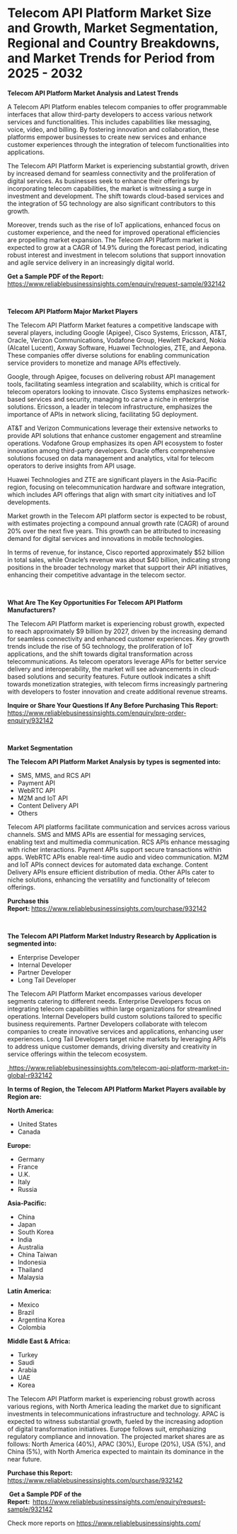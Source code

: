 <p><h1>Telecom API Platform Market Size and Growth, Market Segmentation, Regional and Country Breakdowns, and Market Trends for Period from 2025 -  2032</h1></p><p><strong>Telecom API Platform Market Analysis and Latest Trends</strong></p>
<p><p>A Telecom API Platform enables telecom companies to offer programmable interfaces that allow third-party developers to access various network services and functionalities. This includes capabilities like messaging, voice, video, and billing. By fostering innovation and collaboration, these platforms empower businesses to create new services and enhance customer experiences through the integration of telecom functionalities into applications.</p><p>The Telecom API Platform Market is experiencing substantial growth, driven by increased demand for seamless connectivity and the proliferation of digital services. As businesses seek to enhance their offerings by incorporating telecom capabilities, the market is witnessing a surge in investment and development. The shift towards cloud-based services and the integration of 5G technology are also significant contributors to this growth.</p><p>Moreover, trends such as the rise of IoT applications, enhanced focus on customer experience, and the need for improved operational efficiencies are propelling market expansion. The Telecom API Platform market is expected to grow at a CAGR of 14.9% during the forecast period, indicating robust interest and investment in telecom solutions that support innovation and agile service delivery in an increasingly digital world.</p></p>
<p><strong>Get a Sample PDF of the Report:&nbsp;</strong> <a href="https://www.reliablebusinessinsights.com/enquiry/request-sample/932142?utm_campaign=3359&utm_medium=2&utm_source=Github&utm_content=ia&utm_term=21032025&utm_id=telecom-api-platform">https://www.reliablebusinessinsights.com/enquiry/request-sample/932142</a></p>
<p>&nbsp;</p>
<p><strong>Telecom API Platform Major Market Players</strong></p>
<p><p>The Telecom API Platform Market features a competitive landscape with several players, including Google (Apigee), Cisco Systems, Ericsson, AT&T, Oracle, Verizon Communications, Vodafone Group, Hewlett Packard, Nokia (Alcatel Lucent), Axway Software, Huawei Technologies, ZTE, and Aepona. These companies offer diverse solutions for enabling communication service providers to monetize and manage APIs effectively.</p><p>Google, through Apigee, focuses on delivering robust API management tools, facilitating seamless integration and scalability, which is critical for telecom operators looking to innovate. Cisco Systems emphasizes network-based services and security, managing to carve a niche in enterprise solutions. Ericsson, a leader in telecom infrastructure, emphasizes the importance of APIs in network slicing, facilitating 5G deployment.</p><p>AT&T and Verizon Communications leverage their extensive networks to provide API solutions that enhance customer engagement and streamline operations. Vodafone Group emphasizes its open API ecosystem to foster innovation among third-party developers. Oracle offers comprehensive solutions focused on data management and analytics, vital for telecom operators to derive insights from API usage.</p><p>Huawei Technologies and ZTE are significant players in the Asia-Pacific region, focusing on telecommunication hardware and software integration, which includes API offerings that align with smart city initiatives and IoT developments.</p><p>Market growth in the Telecom API platform sector is expected to be robust, with estimates projecting a compound annual growth rate (CAGR) of around 20% over the next five years. This growth can be attributed to increasing demand for digital services and innovations in mobile technologies.</p><p>In terms of revenue, for instance, Cisco reported approximately $52 billion in total sales, while Oracle’s revenue was about $40 billion, indicating strong positions in the broader technology market that support their API initiatives, enhancing their competitive advantage in the telecom sector.</p></p>
<p>&nbsp;</p>
<p><strong>What Are The Key Opportunities For Telecom API Platform Manufacturers?</strong></p>
<p><p>The Telecom API Platform market is experiencing robust growth, expected to reach approximately $9 billion by 2027, driven by the increasing demand for seamless connectivity and enhanced customer experiences. Key growth trends include the rise of 5G technology, the proliferation of IoT applications, and the shift towards digital transformation across telecommunications. As telecom operators leverage APIs for better service delivery and interoperability, the market will see advancements in cloud-based solutions and security features. Future outlook indicates a shift towards monetization strategies, with telecom firms increasingly partnering with developers to foster innovation and create additional revenue streams.</p></p>
<p><strong>Inquire or Share Your Questions If Any Before Purchasing This Report:</strong> <a href="https://www.reliablebusinessinsights.com/enquiry/pre-order-enquiry/932142?utm_campaign=3359&utm_medium=2&utm_source=Github&utm_content=ia&utm_term=21032025&utm_id=telecom-api-platform">https://www.reliablebusinessinsights.com/enquiry/pre-order-enquiry/932142</a></p>
<p>&nbsp;</p>
<p><strong>Market Segmentation</strong></p>
<p><strong>The Telecom API Platform Market Analysis by types is segmented into:</strong></p>
<p><ul><li>SMS, MMS, and RCS API</li><li>Payment API</li><li>WebRTC API</li><li>M2M and IoT API</li><li>Content Delivery API</li><li>Others</li></ul></p>
<p><p>Telecom API platforms facilitate communication and services across various channels. SMS and MMS APIs are essential for messaging services, enabling text and multimedia communication. RCS APIs enhance messaging with richer interactions. Payment APIs support secure transactions within apps. WebRTC APIs enable real-time audio and video communication. M2M and IoT APIs connect devices for automated data exchange. Content Delivery APIs ensure efficient distribution of media. Other APIs cater to niche solutions, enhancing the versatility and functionality of telecom offerings.</p></p>
<p><strong>Purchase this Report:&nbsp;</strong><a href="https://www.reliablebusinessinsights.com/purchase/932142?utm_campaign=3359&utm_medium=2&utm_source=Github&utm_content=ia&utm_term=21032025&utm_id=telecom-api-platform">https://www.reliablebusinessinsights.com/purchase/932142</a></p>
<p>&nbsp;</p>
<p><strong>The Telecom API Platform Market Industry Research by Application is segmented into:</strong></p>
<p><ul><li>Enterprise Developer</li><li>Internal Developer</li><li>Partner Developer</li><li>Long Tail Developer</li></ul></p>
<p><p>The Telecom API Platform Market encompasses various developer segments catering to different needs. Enterprise Developers focus on integrating telecom capabilities within large organizations for streamlined operations. Internal Developers build custom solutions tailored to specific business requirements. Partner Developers collaborate with telecom companies to create innovative services and applications, enhancing user experiences. Long Tail Developers target niche markets by leveraging APIs to address unique customer demands, driving diversity and creativity in service offerings within the telecom ecosystem.</p></p>
<p><a href="https://www.reliablebusinessinsights.com/telecom-api-platform-market-in-global-r932142?utm_campaign=3359&utm_medium=2&utm_source=Github&utm_content=ia&utm_term=21032025&utm_id=telecom-api-platform">&nbsp;https://www.reliablebusinessinsights.com/telecom-api-platform-market-in-global-r932142</a></p>
<p><strong>In terms of Region, the Telecom API Platform Market Players available by Region are:</strong></p>
<p>
    <p> <strong> North America: </strong>
        <ul>
            <li>United States</li>
            <li>Canada</li>
        </ul>
        </p> 
    <p> <strong> Europe: </strong>
        <ul>
            <li>Germany</li>
            <li>France</li>
            <li>U.K.</li>
            <li>Italy</li>
            <li>Russia</li>
        </ul>
        </p> 
    <p> <strong> Asia-Pacific: </strong>
        <ul>
            <li>China</li>
            <li>Japan</li>
            <li>South Korea</li>
            <li>India</li>
            <li>Australia</li>
            <li>China Taiwan</li>
            <li>Indonesia</li>
            <li>Thailand</li>
            <li>Malaysia</li>
        </ul>
        </p> 
    <p> <strong> Latin America: </strong>
        <ul>
            <li>Mexico</li>
            <li>Brazil</li>
            <li>Argentina Korea</li>
            <li>Colombia</li>
        </ul>
        </p> 
    <p> <strong> Middle East & Africa: </strong>
        <ul>
            <li>Turkey</li>
            <li>Saudi</li>
            <li>Arabia</li>
            <li>UAE</li>
            <li>Korea</li>
        </ul>
    </p>
    </p>
<p><p>The Telecom API Platform market is experiencing robust growth across various regions, with North America leading the market due to significant investments in telecommunications infrastructure and technology. APAC is expected to witness substantial growth, fueled by the increasing adoption of digital transformation initiatives. Europe follows suit, emphasizing regulatory compliance and innovation. The projected market shares are as follows: North America (40%), APAC (30%), Europe (20%), USA (5%), and China (5%), with North America expected to maintain its dominance in the near future.</p></p>
<p><strong>Purchase this Report: </strong><a href="https://www.reliablebusinessinsights.com/purchase/932142?utm_campaign=3359&utm_medium=2&utm_source=Github&utm_content=ia&utm_term=21032025&utm_id=telecom-api-platform">https://www.reliablebusinessinsights.com/purchase/932142</a></p>
<p>&nbsp;<strong>Get a Sample PDF of the Report:&nbsp;&nbsp;</strong><a href="https://www.reliablebusinessinsights.com/enquiry/request-sample/932142?utm_campaign=3359&utm_medium=2&utm_source=Github&utm_content=ia&utm_term=21032025&utm_id=telecom-api-platform">https://www.reliablebusinessinsights.com/enquiry/request-sample/932142</a></p>
<p><strong></strong></p>
<p>Check more reports on <a href="https://www.reliablebusinessinsights.com/?utm_campaign=3359&utm_medium=2&utm_source=Github&utm_content=ia&utm_term=21032025&utm_id=telecom-api-platform">https://www.reliablebusinessinsights.com/</a></p>